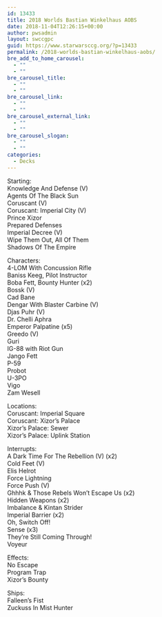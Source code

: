 ```yaml
---
id: 13433
title: 2018 Worlds Bastian Winkelhaus AOBS
date: 2018-11-04T12:26:15+00:00
author: pwsadmin
layout: swccgpc
guid: https://www.starwarsccg.org/?p=13433
permalink: /2018-worlds-bastian-winkelhaus-aobs/
bre_add_to_home_carousel:
  - ""
  - ""
bre_carousel_title:
  - ""
  - ""
bre_carousel_link:
  - ""
  - ""
bre_carousel_external_link:
  - ""
  - ""
bre_carousel_slogan:
  - ""
  - ""
categories:
  - Decks
---
```

Starting:  
Knowledge And Defense (V)  
Agents Of The Black Sun  
Coruscant (V)  
Coruscant: Imperial City (V)  
Prince Xizor  
Prepared Defenses  
Imperial Decree (V)  
Wipe Them Out, All Of Them  
Shadows Of The Empire

Characters:  
4-LOM With Concussion Rifle  
Baniss Keeg, Pilot Instructor  
Boba Fett, Bounty Hunter (x2)  
Bossk (V)  
Cad Bane  
Dengar With Blaster Carbine (V)  
Djas Puhr (V)  
Dr. Chelli Aphra  
Emperor Palpatine (x5)  
Greedo (V)  
Guri  
IG-88 with Riot Gun  
Jango Fett  
P-59  
Probot  
U-3PO  
Vigo  
Zam Wesell

Locations:  
Coruscant: Imperial Square  
Coruscant: Xizor&#8217;s Palace  
Xizor&#8217;s Palace: Sewer  
Xizor&#8217;s Palace: Uplink Station

Interrupts:  
A Dark Time For The Rebellion (V) (x2)  
Cold Feet (V)  
Elis Helrot  
Force Lightning  
Force Push (V)  
Ghhhk & Those Rebels Won&#8217;t Escape Us (x2)  
Hidden Weapons (x2)  
Imbalance & Kintan Strider  
Imperial Barrier (x2)  
Oh, Switch Off!  
Sense (x3)  
They&#8217;re Still Coming Through!  
Voyeur

Effects:  
No Escape  
Program Trap  
Xizor&#8217;s Bounty

Ships:  
Falleen&#8217;s Fist  
Zuckuss In Mist Hunter